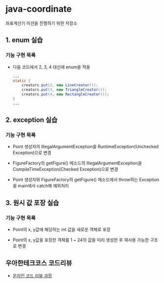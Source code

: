# java-coordinate

좌표계산기 미션을 진행하기 위한 저장소

## 1. enum 실습

### 기능 구현 목록

- 다음 코드에서 2, 3, 4 대신에 enum을 적용

  ```java
  ...
  static {
      creators.put(2, new LineCreator());
      creators.put(3, new TriangleCreator());
      creators.put(4, new RectangleCreator());
  }
  ...
  ```

## 2. exception 실습

### 기능 구현 목록

- Point 생성자의 IllegalArgumentException을 RuntimeException(Unchecked Exception)으로 변경

- FigureFactory의 getFigure() 메소드의 IllegalArgumentException을 CompileTimeException(Checked Exception)으로 변경

- Point 생성자와 FigureFactory의 getFigure() 메소드에서 throw하는 Exception을 main에서 catch해 예외처리

## 3. 원시 값 포장 실습

### 기능 구현 목록

- Point의 x, y값에 해당하는 int 값을 새로운 객체로 포장

- Point의 x, y값을 포장한 객체를 1 ~ 24의 값을 미리 생성한 후 재사용 가능한 구조로 변경

## 우아한테크코스 코드리뷰

- [온라인 코드 리뷰 과정](https://github.com/woowacourse/woowacourse-docs/blob/master/maincourse/README.md)
